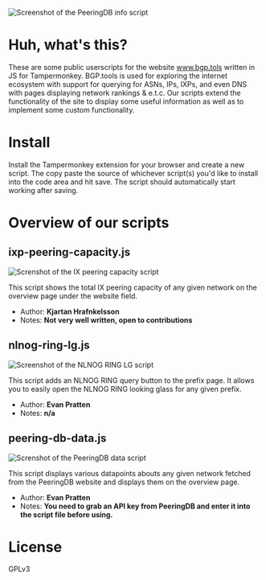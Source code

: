![Screenshot of the PeeringDB info script](https://i.imgur.com/E4z5J8L.png)

# Huh, what's this?
These are some public userscripts for the website www.bgp.tols written in JS for Tampermonkey. BGP.tools is used for exploring the internet ecosystem with support for querying for ASNs, IPs, IXPs, and even DNS with pages displaying network rankings & e.t.c. Our scripts extend the functionality of the site to display some useful information as well as to implement some custom functionality.

# Install
Install the Tampermonkey extension for your browser and create a new script. The copy paste the source of whichever script(s) you'd like to install into the code area and hit save. The script should automatically start working after saving.

# Overview of our scripts

## ixp-peering-capacity.js

![Screnshot of the IX peering capacity script](https://i.imgur.com/9sMQt8w.png)

This script shows the total IX peering capacity of any given network on the overview page under the website field.

* Author: **Kjartan Hrafnkelsson**
* Notes: **Not very well written, open to contributions**

## nlnog-ring-lg.js

![Screenshot of the NLNOG RING LG script](https://i.imgur.com/zJBtCjO.png)

This script adds an NLNOG RING query button to the prefix page. It allows you to easily open the NLNOG RING looking glass for any given prefix.

* Author: **Evan Pratten**
* Notes: **n/a**

## peering-db-data.js

![Screnshot of the PeeringDB data script](https://i.imgur.com/Z1xaJjE.png)

This script displays various datapoints abouts any given network fetched from the PeeringDB website and displays them on the overview page. 

* Author: **Evan Pratten**
* Notes: **You need to grab an API key from PeeringDB and enter it into the script file before using.**

# License
GPLv3
